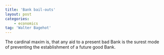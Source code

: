 ```yaml
---
title: 'Bank bail-outs'
layout: post
categories:
    - economics
tag: 'Walter Bagehot'
---
```


The cardinal maxim is, that any aid to a present bad Bank is the surest mode of preventing the establishment of a future good Bank.